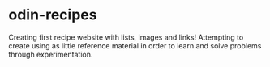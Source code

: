 # odin-recipes
Creating first recipe website with lists, images and links!
Attempting to create using as little reference material in order to learn and solve problems through experimentation. 